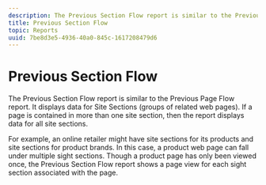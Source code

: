 ```yaml
---
description: The Previous Section Flow report is similar to the Previous Page Flow report. It displays data for Site Sections (groups of related web pages). If a page is contained in more than one site section, then the report displays data for all site sections.
title: Previous Section Flow
topic: Reports
uuid: 7be8d3e5-4936-40a0-845c-1617208479d6
---
```


# Previous Section Flow

The Previous Section Flow report is similar to the Previous Page Flow report. It displays data for Site Sections (groups of related web pages). If a page is contained in more than one site section, then the report displays data for all site sections.

 For example, an online retailer might have site sections for its products and site sections for product brands. In this case, a product web page can fall under multiple sight sections. Though a product page has only been viewed once, the Previous Section Flow report shows a page view for each sight section associated with the page.
